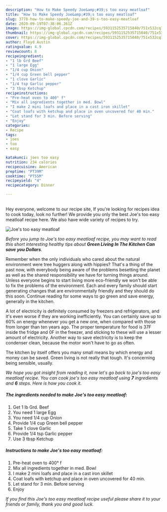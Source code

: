```yaml
---
description: "How to Make Speedy Joe&amp;#39;s too easy meatloaf"
title: "How to Make Speedy Joe&amp;#39;s too easy meatloaf"
slug: 3778-how-to-make-speedy-joe-and-39-s-too-easy-meatloaf
date: 2020-09-19T07:38:06.261Z
image: https://img-global.cpcdn.com/recipes/5931152535715840/751x532cq70/joes-too-easy-meatloaf-recipe-main-photo.jpg
thumbnail: https://img-global.cpcdn.com/recipes/5931152535715840/751x532cq70/joes-too-easy-meatloaf-recipe-main-photo.jpg
cover: https://img-global.cpcdn.com/recipes/5931152535715840/751x532cq70/joes-too-easy-meatloaf-recipe-main-photo.jpg
author: Floyd Austin
ratingvalue: 4.9
reviewcount: 8
recipeingredient:
- "1 lb Grd Beef"
- "1 large Egg"
- "1/4 cup Onion"
- "1/4 cup Green bell pepper"
- "1 clove Garlic"
- "1/4 tsp Garlic pepper"
- "3 tbsp Ketchup"
recipeinstructions:
- "Pre-heat oven to 400° f"
- "Mix all ingredients together in med. Bowl"
- "I make 2 mini loafs and place in a cast iron skillet"
- "Coat loafs with ketchup and place in oven uncovered for 40 min."
- "Let stand for 3 min. Before serving"
- "Enjoy"
categories:
- Recipe
tags:
- joes
- too
- easy

katakunci: joes too easy 
nutrition: 234 calories
recipecuisine: American
preptime: "PT39M"
cooktime: "PT55M"
recipeyield: "4"
recipecategory: Dinner

---
```

<br>
Hey everyone, welcome to our recipe site, If you're looking for recipes idea to cook today, look no further! We provide you only the best Joe&#39;s too easy meatloaf recipe here. We also have wide variety of recipes to try.
<br>


![Joe&#39;s too easy meatloaf](https://img-global.cpcdn.com/recipes/5931152535715840/751x532cq70/joes-too-easy-meatloaf-recipe-main-photo.jpg)

<i>Before you jump to Joe&#39;s too easy meatloaf recipe, you may want to read this short interesting healthy tips about 
<strong>Green Living In The Kitchen Can save you Dollars</strong>.</i>
</br>

Remember when the only individuals who cared about the natural environment were tree huggers along with hippies? That's a thing of the past now, with everybody being aware of the problems besetting the planet as well as the shared responsibility we have for turning things around. Unless everyone begins to start living more eco-friendly we won't be able to fix the problems of the environment. Each and every family should start generating changes that are environmentally friendly and they should do this soon. Continue reading for some ways to go green and save energy, generally in the kitchen.

A lot of electricity is definitely consumed by freezers and refrigerators, and it's even worse if they are working inefficiently. You can certainly save up to 60% on energy whenever you get a new one, when compared with those from longer than ten years ago. The proper temperature for food is 37F inside the fridge and 0F in the freezer, and sticking to these will use a lesser amount of electricity. Another way to save electricity is to keep the condenser clean, because the motor won't have to go as often.

The kitchen by itself offers you many small means by which energy and money can be saved. Green living is not really that tough. It's concerning being sensible, usually.


<i>We hope you got insight from reading it, now let's go back to joe&#39;s too easy meatloaf recipe. You can cook joe&#39;s too easy meatloaf using <strong>7</strong> ingredients and <strong>6</strong> steps. Here is how you cook it.
</i>

##### The ingredients needed to make Joe&#39;s too easy meatloaf:

1. Get 1 lb Grd. Beef
1. You need 1 large Egg
1. You need 1/4 cup Onion
1. Provide 1/4 cup Green bell pepper
1. Take 1 clove Garlic
1. Provide 1/4 tsp Garlic pepper
1. Use 3 tbsp Ketchup


##### Instructions to make Joe&#39;s too easy meatloaf:

1. Pre-heat oven to 400° f
1. Mix all ingredients together in med. Bowl
1. I make 2 mini loafs and place in a cast iron skillet
1. Coat loafs with ketchup and place in oven uncovered for 40 min.
1. Let stand for 3 min. Before serving
1. Enjoy


<i>If you find this Joe&#39;s too easy meatloaf recipe useful please share it to your friends or family, thank you and good luck.</i>

